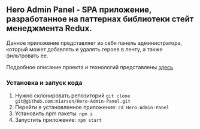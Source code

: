 ## **Hero Admin Panel** - SPA приложение, разработанное на паттернах библиотеки стейт менеджмента Redux.

Данное приложение представляет из себя панель администратора, который может добавлять и удалять героев в ленту, а также фильтровать ее.

Подробное описание проекта и технологий представлены [здесь](http://m1arsen.tech/project/10)

### Установка и запуск кода

1. Нужно склонировать репозиторий ```git clone git@github.com:m1arsen/Hero-Admin-Panel.git```
2. Перейти в установленное приложение: ```cd Hero-Admin-Panel```
3. Установить npm пакеты: ```npm i```
4. Запустить приложение: ```npm start```
